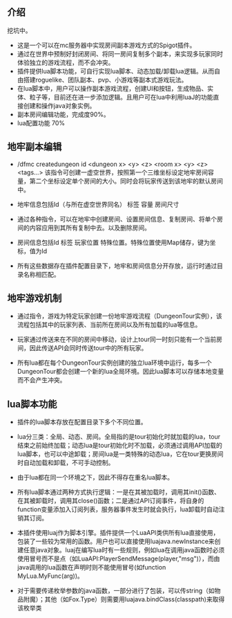 ## 介绍
挖坑中。
* 这是一个可以在mc服务器中实现房间副本游戏方式的Spigot插件。
* 通过在世界中预制好封闭房间、将同一房间复制多个副本，来实现多玩家同时体验独立的游戏流程，而不会冲突。
* 插件提供lua脚本功能，可自行实现lua脚本、动态加载/卸载lua逻辑。从而自由搭建roguelike、团队副本、pvp、小游戏等副本式游戏玩法。
* 在lua脚本中，用户可以操作副本游戏流程，创建UI和按钮，生成物品、实体、粒子等，目前还在进一步添加逻辑。且用户可在lua中利用luaJ的功能直接创建和操作java对象实例。
* 副本房间编辑功能，完成度90%。
* lua配置功能 70%

## 地牢副本编辑
* /dfmc createdungeon id \<dungeon x> \<y> \<z> \<room x> \<y> \<z> \<tags...> 该指令可创建一虚空世界，按照第一个三维坐标设定地牢房间容量，第二个坐标设定单个房间的大小。同时会将玩家传送到该地牢的默认房间中。

* 地牢信息包括Id（与所在虚空世界同名） 标签 容量 房间尺寸

* 通过各种指令，可以在地牢中创建房间、设置房间信息、复制房间、将单个房间的内容应用到其所有复制中去。以及删除房间。

* 房间信息包括Id 标签 玩家位置 特殊位置。特殊位置使用Map储存，键为坐标，值为Id

* 所有这些数据存在插件配置目录下，地牢和房间信息分开存放，运行时通过目录名称相匹配。

## 地牢游戏机制
* 通过指令，游戏为特定玩家创建一份地牢游戏流程（DungeonTour实例），该流程包括其中的玩家列表、当前所在房间以及所有加载的lua等信息。

* 玩家通过传送来在不同的房间中移动，设计上tour同一时刻只能有一个当前房间，因此传送API会同时传送tour中的所有玩家。

* 所有lua都在每个DungeonTour实例创建的独立lua环境中运行，每多一个DungeonTour都会创建一个新的lua全局环境。因此lua脚本可以存储本地变量而不会产生冲突。


## lua脚本功能
* 插件的lua脚本存放在配置目录下多个不同位置。

* lua分三类：全局、动态、房间。全局指的是tour初始化时就加载的lua，tour结束之前始终加载；动态lua是tour初始化时不加载，必须通过调用API加载的lua脚本，也可以中途卸载；房间lua是一类特殊的动态lua，它在tour更换房间时自动加载和卸载，不可手动控制。

* 由于lua都在同一个环境之下，因此不得存在重名lua脚本。

* 所有lua脚本通过两种方式执行逻辑：一是在其被加载时，调用其init()函数、在其被卸载时，调用其close()函数；二是通过API订阅事件，将自身的function变量添加入订阅列表，服务器事件发生时就会执行，lua卸载时自动注销其订阅。

* 本插件使用luaj作为脚本引擎。插件提供一个LuaAPI类供所有lua直接使用，包装了一些较为常用的函数。用户也可以直接使用luajava.newInstance来创建任意java对象。luaj在编写lua时有一些规则，例如lua在调用java函数时必须使用冒号而不是点（如LuaAPI:PlayerSendMessage(player,"msg")），而由java调用的lua函数在声明时则不能使用冒号(如function MyLua.MyFunc(arg))。

* 对于需要传递枚举参数的java函数，一部分进行了包装，可以传string（如物品附魔）；其他（如Fox.Type）则需要用luajava.bindClass(classpath)来取得该枚举类
